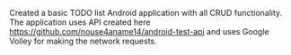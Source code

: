 Created a basic TODO list Android application with all CRUD functionality. The application uses API created here https://github.com/nouse4aname14/android-test-api 
and uses Google Volley for making the network requests.
